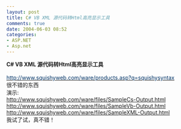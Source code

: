 ```yaml
---
layout: post
title: C# VB XML 源代码转Html高亮显示工具
comments: true
date: 2004-06-03 08:52
categories:
- ASP.NET
- Asp.net
---
```


<p><span class="bold"><span class="smalltxt"><strong>C# VB XML 源代码转Html高亮显示工具<br /><br /></strong></span></span><a href="http://www.squishyweb.com/ware/products.asp?q=squishysyntax" target="_blank"><font color="#003366">http://www.squishyweb.com/ware/products.asp?q=squishysyntax</font></a><br />很不错的东西<br />演示:<br /><a href="http://www.squishyweb.com/ware/files/SampleCs-Output.html">http://www.squishyweb.com/ware/files/SampleCs-Output.html</a><br /><a href="http://www.squishyweb.com/ware/files/SampleVb-Output.html">http://www.squishyweb.com/ware/files/SampleVb-Output.html</a><br /><a href="http://www.squishyweb.com/ware/files/SampleXML-Output.html">http://www.squishyweb.com/ware/files/SampleXML-Output.html</a><br />我试了试，真不错！</p>				
